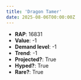 ```yaml
---
title: 'Dragon Tamer'
date: 2025-08-06T00:00:00Z
---
```

- **RAP**: 16831
- **Value**: -1
- **Demand level**: -1
- **Trend**: -1
- **Projected?**: True
- **Hyped?**: True
- **Rare?**: True
